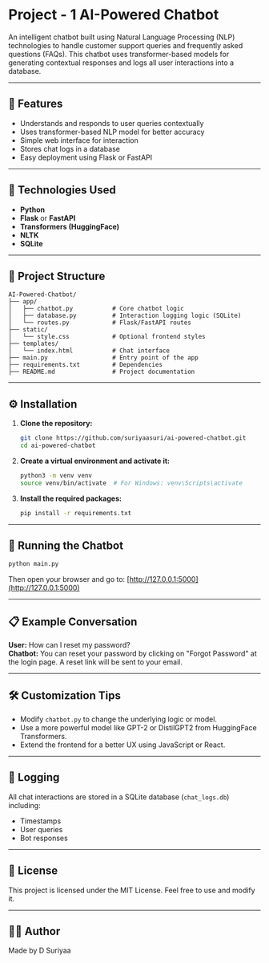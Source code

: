 # Project - 1 AI-Powered Chatbot

An intelligent chatbot built using Natural Language Processing (NLP) technologies to handle customer support queries and frequently asked questions (FAQs). This chatbot uses transformer-based models for generating contextual responses and logs all user interactions into a database.

---

## 🧠 Features

- Understands and responds to user queries contextually
- Uses transformer-based NLP model for better accuracy
- Simple web interface for interaction
- Stores chat logs in a database
- Easy deployment using Flask or FastAPI

---

## 🔧 Technologies Used

- **Python**
- **Flask** or **FastAPI**
- **Transformers (HuggingFace)**
- **NLTK**
- **SQLite**

---

## 📁 Project Structure

```
AI-Powered-Chatbot/
├── app/
│   ├── chatbot.py           # Core chatbot logic
│   ├── database.py          # Interaction logging logic (SQLite)
│   └── routes.py            # Flask/FastAPI routes
├── static/
│   └── style.css            # Optional frontend styles
├── templates/
│   └── index.html           # Chat interface
├── main.py                  # Entry point of the app
├── requirements.txt         # Dependencies
├── README.md                # Project documentation
```

---

## ⚙️ Installation

1. **Clone the repository:**
   ```bash
   git clone https://github.com/suriyaasuri/ai-powered-chatbot.git
   cd ai-powered-chatbot
   ```

2. **Create a virtual environment and activate it:**
   ```bash
   python3 -m venv venv
   source venv/bin/activate  # For Windows: venv\Scripts\activate
   ```

3. **Install the required packages:**
   ```bash
   pip install -r requirements.txt
   ```

---

## 🚀 Running the Chatbot

```bash
python main.py
```

Then open your browser and go to: [http://127.0.0.1:5000](http://127.0.0.1:5000)

---

## 📋 Example Conversation

**User:** How can I reset my password?  
**Chatbot:** You can reset your password by clicking on "Forgot Password" at the login page. A reset link will be sent to your email.

---

## 🛠️ Customization Tips

- Modify `chatbot.py` to change the underlying logic or model.
- Use a more powerful model like GPT-2 or DistilGPT2 from HuggingFace Transformers.
- Extend the frontend for a better UX using JavaScript or React.

---

## 💾 Logging

All chat interactions are stored in a SQLite database (`chat_logs.db`) including:
- Timestamps
- User queries
- Bot responses

---

## 📜 License

This project is licensed under the MIT License. Feel free to use and modify it.

---

## 👨‍💻 Author

Made by D Suriyaa
